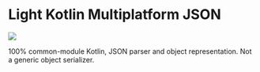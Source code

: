 # Light Kotlin Multiplatform JSON
[![](https://jitpack.io/v/com.darkyen/lkmp-json.svg)](https://jitpack.io/#com.darkyen/lkmp-json)

100% common-module Kotlin, JSON parser and object representation. Not a generic object serializer.
